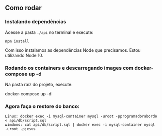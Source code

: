 
## Como rodar

### Instalando dependências
Acesse a pasta `./api` no terminal e execute:
```
npm install
```

Com isso instalamos as dependências Node que precisamos. Estou utilizando Node 10.


### Rodando os containers e descarregando images com docker-compose up -d

Na pasta raíz do projeto, execute:

docker-compose up -d

### Agora faça o restore do banco:
```
Linux: docker exec -i mysql-container mysql -uroot -pprogramadorabordo < api/db/script.sql
wimdons: cat api/db/script.sql | docker exec -i mysql-container mysql -uroot -pjesus
```

